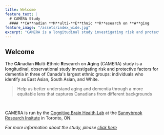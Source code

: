 ```yaml
---
title: Welcome
feature_text: |
  # CAMERA Study
  #### **CA**nadian **M**ulti-**E**thnic **R**esearch on **A**ging 
feature_image: "/assets/index_wide.jpg"
excerpt: "CAMERA is a longitudinal study investigating risk and protective factors for dementia in two of Canada's largest minority ethnic groups: individuals who identify as being of East Asian and South Asian descent."
---
```

## Welcome
The <b>CA</b>nadian <B>M</b>ulti-<b>E</b>thnic <b>R</b>esearch on <b>A</b>ging (CAMERA) study is a longitudinal, observational 
study investigating risk and protective factors for dementia in three of Canada's largest ethnic groups: individuals who 
identify as East Asian, South Asian, and White.<br/>

> Help us better understand aging and dementia through a more equitable lens that captures Canadians from different backgrounds
<br/>

CAMERA is run by the [Cognitive Brain Health Lab](https://cbhlab.github.io) at the [Sunnybrook Research Insitute](https://sunnybrook.ca/research/) 
in Toronto, ON.<br/>

<em>For more information about the study, please [click here](/about.md)</em>
